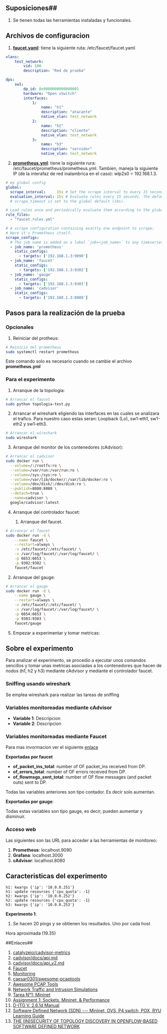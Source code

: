 

## Suposiciones##

1. Se tienen todas las herramientas instaladas y funcionales.

## Archivos de configuracion ##

1. [**faucet.yaml**](faucet.yaml): tiene la siguiente ruta: /etc/faucet/faucet.yaml

```yaml
vlans:
    test_network:
        vid: 100
        description: "Red de prueba"

dps:
    sw1:
        dp_id: 0x0000000000000001
        hardware: "Open vSwitch"
        interfaces:
            1:
                name: "h1"
                description: "atacante"
                native_vlan: test_network
            2:
                name: "h2"
                description: "cliente"
                native_vlan: test_network
            3:
                name: "h3"
                description: "servidor"
                native_vlan: test_network
```

2. [**prometheus.yml**](prometheus.yml): tiene la siguiente rura: /etc/faucet/prometheus/prometheus.yml. Tambien, maneja la siguiente IP (de la interafaz de red inalambrica en el caso): wlp2s0 = 192.168.1.3. 

```yml
# my global config
global:
  scrape_interval:     15s # Set the scrape interval to every 15 seconds. Default is every 1 minute.
  evaluation_interval: 15s # Evaluate rules every 15 seconds. The default is every 1 minute.
  # scrape_timeout is set to the global default (10s).

# Load rules once and periodically evaluate them according to the global 'evaluation_interval'.
rule_files:
  - "faucet.rules.yml"

# A scrape configuration containing exactly one endpoint to scrape:
# Here it's Prometheus itself.
scrape_configs:
  # The job name is added as a label `job=<job_name>` to any timeseries scraped from this config.
  - job_name: 'prometheus'
    static_configs:
      - targets: ['192.168.1.3:9090']
  - job_name: 'faucet'
    static_configs:
      - targets: ['192.168.1.3:9302']
  - job_name: 'gauge'
    static_configs:
      - targets: ['192.168.1.3:9303']
  - job_name: 'cadvisor'
    static_configs:
      - targets: ['192.168.1.3:8080']
```

## Pasos para la realización de la prueba ##

### Opcionales ###

1. Reiniciar del protheus:

```bash
# Reinicio del prometheus
sudo systemctl restart prometheus
```
Este comando solo es necesario cuando se cambie el archivo **prometheus.yml**

### Para el experimento ###

1. Arranque de la topologia:

```bash
# Arrancar el faucet
sudo python topologia-test.py
```

2. Arrancar el wireshark eligiendo las interfaces en las cuales se analizara el trafico. Para nuestro caso estas seran: Loopback (Lo), sw1-eth1, sw1-eth2 y sw1-eth3.

```bash
# Arrancar el wireshark
sudo wireshark
```

3. Arranque del monitor de los contenedores (cAdvisor):

```bash
# Arrancar el cadvisor
sudo docker run \
  --volume=/:/rootfs:ro \
  --volume=/var/run:/var/run:ro \
  --volume=/sys:/sys:ro \
  --volume=/var/lib/docker/:/var/lib/docker:ro \
  --volume=/dev/disk/:/dev/disk:ro \
  --publish=8080:8080 \
  --detach=true \
  --name=cadvisor \
  google/cadvisor:latest
```

4. Arranque del controlador faucet:

   1. Arranque del faucet.

```bash
# Arrancar el faucet
sudo docker run -d \
    --name faucet \
    --restart=always \
    -v /etc/faucet/:/etc/faucet/ \
    -v /var/log/faucet/:/var/log/faucet/ \
    -p 6653:6653 \
    -p 9302:9302 \
    faucet/faucet
```

   2. Arranque del gauge:

```bash
# Arrancar el gauge
sudo docker run -d \
    --name gauge \
    --restart=always \
    -v /etc/faucet/:/etc/faucet/ \
    -v /var/log/faucet/:/var/log/faucet/ \
    -p 6654:6653 \
    -p 9303:9303 \
    faucet/gauge
```

5. Empezar a experimentar y tomar metricas:


## Sobre el experimento ##

Para analizar el experimento, se procedio a ejecutar unos comandos sencillos y tomar unas metricas asociadas a los contenedores que hacen de nodos (h1, h2 y h3) mediante cAdvisor y mediante el controlador faucet.

### Sniffing usando wireshark ###

Se emplea wireshark para realizar las tareas de sniffing 

### Variables monitoreadas mediante cAdvisor ###

* **Variable 1**: Descripcion 
* **Variable 2**: Descripcion

### Variables monitoreadas mediante Faucet ###

Para mas invormacion ver el siguiente [enlace](https://docs.faucet.nz/en/latest/monitoring.html)

**Exportadas por faucet**
  * **of_packet_ins_total**: number of OF packet_ins received from DP.	
  * **of_errors_total**: number of OF errors received from DP.
  * **of_flowmsgs_sent_total**: number of OF flow messages (and packet outs) sent to DP.

  Todas las variables anteriores son tipo contador. Es decir solo aumentan.

**Exportadas por gauge**:
  

  Todas estas variables son tipo gauge, es decir, pueden aumentar y disminuir.

### Acceso web ###

Las siguientes son las URL para acceder a las herramientas de monitoreo:
1. **Prometheus**: localhost.9090
2. **Grafana**: localhost.3000
3. **cAdvisor**: localhost.8080


## Caracteristicas del experimento ##

```
h1: kwargs {'ip': '10.0.0.251'}
h1: update resources {'cpu_quota': -1}
h2: kwargs {'ip': '10.0.0.252'}
h2: update resources {'cpu_quota': -1}
h3: kwargs {'ip': '10.0.0.253'}
```


**Experimento 1**:

1. Se hacen 20 pings y se obtienen los resultados. Uno por cada host





Hora aproximada (19.35)




##Enlaces##
1. [catalyzeio/cadvisor-metrics](https://github.com/catalyzeio/cadvisor-metrics)
2. [cadvisor/docs/api.md](https://github.com/google/cadvisor/blob/master/docs/api.md)
3. [cadvisor/docs/api_v2.md](https://github.com/google/cadvisor/blob/master/docs/api_v2.md)
4. [Faucet](https://docs.faucet.nz/en/latest/)
5. [Monitoring](https://docs.faucet.nz/en/latest/monitoring.html)
6. [caesar0301/awesome-pcaptools](https://github.com/caesar0301/awesome-pcaptools)
7. [Awesome PCAP Tools](http://xiaming.me/awesome-pcaptools/)
8. [Network Traffic and Intrusion Simulations](https://edux.fit.cvut.cz/oppa/MI-SIB/prednasky/mi-sib-p06-NetworkSimulations.pdf)
9. [Tarea N°1: Mininet](http://profesores.elo.utfsm.cl/~agv/elo323/2s15/Assignments/Mininet.pdf)
10. [Assignment 1: Sockets, Mininet, & Performance](http://pages.cs.wisc.edu/~agember/cs640/s15/assign1/)
11. [D-ITG V. 2.6.1d Manual](http://www.grid.unina.it/software/ITG/manual/D-ITG2.6.1d-manual.pdf)
12. [Software Defined Network (SDN) --- Mininet, OVS, P4 switch, POX, RYU Learning Guide](http://csie.nqu.edu.tw/smallko/sdn/sdn.htm)
13. [THE (IN)SECURITY OF TOPOLOGY DISCOVERY IN OPENFLOW-BASED SOFTWARE DEFINED NETWORK](https://pdfs.semanticscholar.org/8278/7dfd17341612bd57e41f561ac82a770ba59c.pdf)
